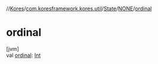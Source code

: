 //[Kores](../../../../index.md)/[com.koresframework.kores.util](../../index.md)/[State](../index.md)/[NONE](index.md)/[ordinal](ordinal.md)

# ordinal

[jvm]\
val [ordinal](ordinal.md): [Int](https://kotlinlang.org/api/latest/jvm/stdlib/kotlin/-int/index.html)
